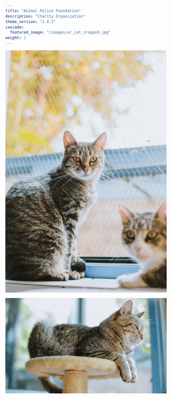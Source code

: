 ```yaml
---
title: "Animal Police Foundation"
description: "Charity Organization"
theme_version: "2.8.2"
cascade:
  featured_image: "/images/ar_cat_cropped.jpg"
weight: 1
---
```


![](/images/ar_cats.jpg)

![](/images/ar_cat_cropped.jpg)
